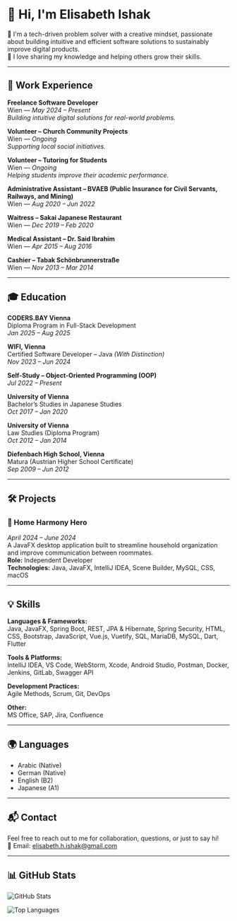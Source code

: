 # 👋 Hi, I'm Elisabeth Ishak

🌱 I'm a tech-driven problem solver with a creative mindset, passionate about building intuitive and efficient software solutions to sustainably improve digital products.  
🤝 I love sharing my knowledge and helping others grow their skills.

---

## 💼 Work Experience

**Freelance Software Developer**  
Wien — *May 2024 – Present*  
*Building intuitive digital solutions for real-world problems.*

**Volunteer – Church Community Projects**  
Wien — *Ongoing*  
*Supporting local social initiatives.*

**Volunteer – Tutoring for Students**  
Wien — *Ongoing*  
*Helping students improve their academic performance.*

**Administrative Assistant – BVAEB (Public Insurance for Civil Servants, Railways, and Mining)**  
Wien — *Aug 2020 – Jun 2022*

**Waitress – Sakai Japanese Restaurant**  
Wien — *Dec 2019 – Feb 2020*

**Medical Assistant – Dr. Said Ibrahim**  
Wien — *Apr 2015 – Aug 2016*

**Cashier – Tabak Schönbrunnerstraße**  
Wien — *Nov 2013 – Mar 2014*

---

## 🎓 Education

**CODERS.BAY Vienna**  
Diploma Program in Full-Stack Development  
*Jan 2025 – Aug 2025*

**WIFI, Vienna**  
Certified Software Developer – Java *(With Distinction)*  
*Nov 2023 – Jun 2024*

**Self-Study – Object-Oriented Programming (OOP)**  
*Jul 2022 – Present*

**University of Vienna**  
Bachelor’s Studies in Japanese Studies  
*Oct 2017 – Jan 2020*

**University of Vienna**  
Law Studies (Diploma Program)  
*Oct 2012 – Jan 2014*

**Diefenbach High School, Vienna**  
Matura (Austrian Higher School Certificate)  
*Sep 2009 – Jun 2012*

---

## 🛠️ Projects

### 🏡 Home Harmony Hero
*April 2024 – June 2024*  
A JavaFX desktop application built to streamline household organization and improve communication between roommates.  
**Role:** Independent Developer  
**Technologies:** Java, JavaFX, IntelliJ IDEA, Scene Builder, MySQL, CSS, macOS

---

## 💡 Skills

**Languages & Frameworks:**  
Java, JavaFX, Spring Boot, REST, JPA & Hibernate, Spring Security, HTML, CSS, Bootstrap, JavaScript, Vue.js, Vuetify, SQL, MariaDB, MySQL, Dart, Flutter

**Tools & Platforms:**  
IntelliJ IDEA, VS Code, WebStorm, Xcode, Android Studio, Postman, Docker, Jenkins, GitLab, Swagger API

**Development Practices:**  
Agile Methods, Scrum, Git, DevOps

**Other:**  
MS Office, SAP, Jira, Confluence

---

## 🌍 Languages

- Arabic (Native)  
- German (Native)  
- English (B2)  
- Japanese (A1)

---

## 📬 Contact

Feel free to reach out to me for collaboration, questions, or just to say hi!  
📧 Email: elisabeth.h.ishak@gmail.com

---

## 📊 GitHub Stats

![GitHub Stats](https://github-readme-stats.vercel.app/api?username=elisabeth-ishak&show_icons=true&theme=default)

![Top Languages](https://github-readme-stats.vercel.app/api/top-langs/?username=elisabeth-ishak&layout=compact)

